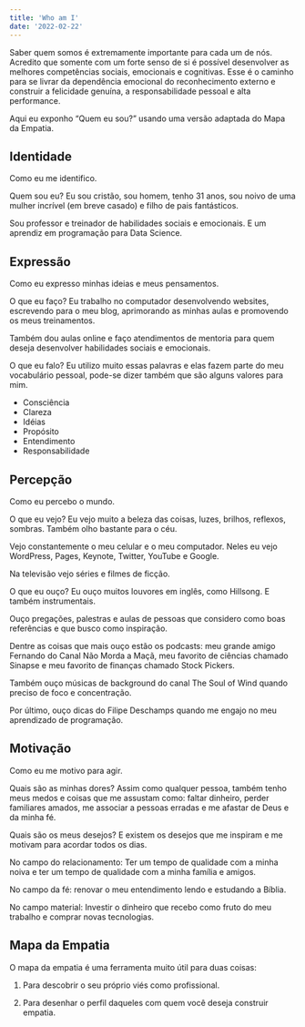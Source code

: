 ```yaml
---
title: 'Who am I'
date: '2022-02-22'
---
```


Saber quem somos é extremamente importante para cada um de nós. Acredito que somente com um forte senso de si é possível desenvolver as melhores competências sociais, emocionais e cognitivas. Esse é o caminho para se livrar da dependência emocional do reconhecimento externo e construir a felicidade genuína, a responsabilidade pessoal e alta performance.

Aqui eu exponho “Quem eu sou?” usando uma versão adaptada do Mapa da Empatia.

## Identidade ##
Como eu me identifico.

Quem sou eu?
Eu sou cristão, sou homem, tenho 31 anos, sou noivo de uma mulher incrível (em breve casado) e filho de pais fantásticos.

Sou professor e treinador de habilidades sociais e emocionais. E um aprendiz em programação para Data Science.

## Expressão ##
Como eu expresso minhas ideias e meus pensamentos.

O que eu faço?
Eu trabalho no computador desenvolvendo websites, escrevendo para o meu blog, aprimorando as minhas aulas e promovendo os meus treinamentos.

Também dou aulas online e faço atendimentos de mentoria para quem deseja desenvolver habilidades sociais e emocionais.

O que eu falo?
Eu utilizo muito essas palavras e elas fazem parte do meu vocabulário pessoal, pode-se dizer também que são alguns valores para mim.

- Consciência
- Clareza
- Idéias
- Propósito
- Entendimento
- Responsabilidade

## Percepção ##
Como eu percebo o mundo.

O que eu vejo?
Eu vejo muito a beleza das coisas, luzes, brilhos, reflexos, sombras. Também olho bastante para o céu.

Vejo constantemente o meu celular e o meu computador. Neles eu vejo WordPress, Pages, Keynote, Twitter, YouTube e Google.

Na televisão vejo séries e filmes de ficção.

O que eu ouço?
Eu ouço muitos louvores em inglês, como Hillsong. E também instrumentais.

Ouço pregações, palestras e aulas de pessoas que considero como boas referências e que busco como inspiração.

Dentre as coisas que mais ouço estão os podcasts: meu grande amigo Fernando do Canal Não Morda a Maçã, meu favorito de ciências chamado Sinapse e meu favorito de finanças chamado Stock Pickers.

Também ouço músicas de background do canal The Soul of Wind quando preciso de foco e concentração.

Por último, ouço dicas do Filipe Deschamps quando me engajo no meu aprendizado de programação.

## Motivação ##
Como eu me motivo para agir.

Quais são as minhas dores?
Assim como qualquer pessoa, também tenho meus medos e coisas que me assustam como: faltar dinheiro, perder familiares amados, me associar a pessoas erradas e me afastar de Deus e da minha fé.

Quais são os meus desejos?
E existem os desejos que me inspiram e me motivam para acordar todos os dias.

No campo do relacionamento: Ter um tempo de qualidade com a minha noiva e ter um tempo de qualidade com a minha família e amigos.

No campo da fé: renovar o meu entendimento lendo e estudando a Bíblia.

No campo material: Investir o dinheiro que recebo como fruto do meu trabalho e comprar novas tecnologias.

## Mapa da Empatia ##
O mapa da empatia é uma ferramenta muito útil para duas coisas:

1) Para descobrir o seu próprio viés como profissional.

2) Para desenhar o perfil daqueles com quem você deseja construir empatia.